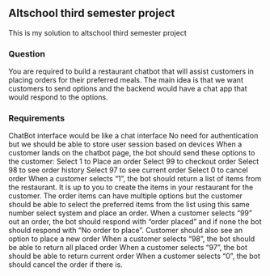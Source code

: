 ## Altschool third semester project
This is my solution to altschool third semester project


### Question
You are required to build a restaurant chatbot that will assist customers in placing orders for their preferred meals. The main idea is that we want customers to send options and the backend would have a chat app that would respond to the options. 

### Requirements
ChatBot interface would be like a chat interface
No need for authentication but we should be able to store user session based on devices
When a customer lands on the chatbot page, the bot should send these options to the customer:
Select 1 to Place an order
Select 99 to checkout order
Select 98 to see order history
Select 97 to see current order
Select 0 to cancel order
When a customer selects “1”, the bot should return a list of items from the restaurant. It is up to you to create the items in your restaurant for the customer. The order items can have multiple options but the customer should be able to select the preferred items from the list using this same number select system and place an order.
When a customer selects “99” out an order, the bot should respond with “order placed” and if none the bot should respond with “No order to place”. Customer should also see an option to place a new order
When a customer selects “98”, the bot should be able to return all placed order
When a customer selects “97”, the bot should be able to return current order
When a customer selects “0”, the bot should cancel the order if there is.

